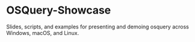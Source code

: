 # OSQuery-Showcase
Slides, scripts, and examples for presenting and demoing osquery across Windows, macOS, and Linux.
